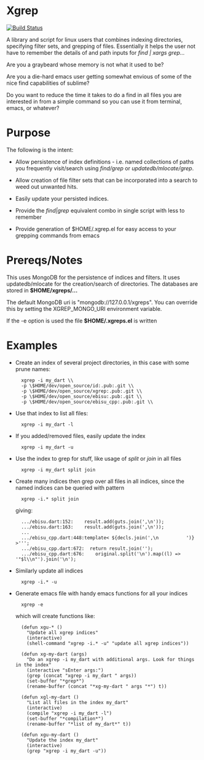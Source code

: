 # Xgrep

[![Build Status](https://drone.io/github.com/patefacio/xgrep/status.png)](https://drone.io/github.com/patefacio/xgrep/latest)

A library and script for linux users that combines indexing
directories, specifying filter sets, and grepping of
files. Essentially it helps the user not have to remember the details
of and path inputs for *find | xargs grep...*

Are you a graybeard whose memory is not what it used to be?

Are you a die-hard emacs user getting somewhat envious of some of the
nice find capabilities of sublime?

Do you want to reduce the time it takes to do a find in all files you
are interested in from a simple command so you can use it from
terminal, emacs, or whatever?

# Purpose

The following is the intent:

* Allow persistence of index definitions - i.e. named collections of
  paths you frequently visit/search using *find/grep* or
  *updatedb/mlocate/grep*.

* Allow creation of file filter sets that can be incorporated into a
  search to weed out unwanted hits.

* Easily update your persisted indices. 

* Provide the *find|grep* equivalent combo in single script with less
  to remember

* Provide generation of $HOME/.xgrep.el for easy access to your
  grepping commands from emacs

# Prereqs/Notes

This uses MongoDB for the persistence of indices and filters.  It uses
updatedb/mlocate for the creation/search of directories. The databases
are stored in **$HOME/xgreps/...**

The default MongoDB uri is "mongodb://127.0.0.1/xgreps". You can
override this by setting the XGREP_MONGO_URI environment
variable.

If the -e option is used the file **$HOME/.xgreps.el** is written


# Examples

* Create an index of several project directories, in this case with
  some prune names:

        xgrep -i my_dart \\
        -p \$HOME/dev/open_source/id:.pub:.git \\           
        -p \$HOME/dev/open_source/xgrep:.pub:.git \\
        -p \$HOME/dev/open_source/ebisu:.pub:.git \\
        -p \$HOME/dev/open_source/ebisu_cpp:.pub:.git \\       

* Use that index to list all files:

        xgrep -i my_dart -l

* If you added/removed files, easily update the index

        xgrep -i my_dart -u

* Use the index to grep for stuff, like usage of *split* or *join* in all files

        xgrep -i my_dart split join

* Create many indices then grep over all files in all indices, since
  the named indices can be queried with pattern

        xgrep -i.* split join

  giving:

        .../ebisu.dart:152:    result.add(guts.join(',\n'));
        .../ebisu.dart:163:    result.add(guts.join(',\n'));
        ...
        .../ebisu_cpp.dart:448:template< ${decls.join(',\n          ')} >''';
        .../ebisu_cpp.dart:672:  return result.join('');
        .../ebisu_cpp.dart:676:    original.split('\n').map((l) => '"$l\\n"').join('\n');


* Similarly update all indices

        xgrep -i.* -u

* Generate emacs file with handy emacs functions for all your indices

        xgrep -e

  which will create functions like:

        (defun xgu-* ()
          "Update all xgrep indices"
          (interactive)
          (shell-command "xgrep -i.* -u" "update all xgrep indices"))

        (defun xg-my-dart (args)
          "Do an xgrep -i my_dart with additional args. Look for things in the index"
          (interactive "sEnter args:")
          (grep (concat "xgrep -i my_dart " args))
          (set-buffer "*grep*")
          (rename-buffer (concat "*xg-my-dart " args "*") t))

        (defun xgl-my-dart ()
          "List all files in the index my_dart"
          (interactive)
          (compile "xgrep -i my_dart -l")
          (set-buffer "*compilation*")
          (rename-buffer "*list of my_dart*" t))

        (defun xgu-my-dart ()
          "Update the index my_dart"
          (interactive)
          (grep "xgrep -i my_dart -u"))


